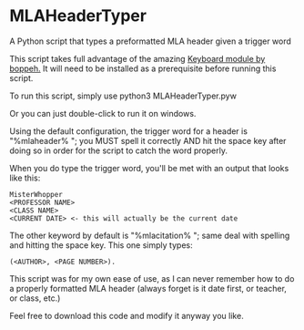 # MLAHeaderTyper
A Python script that types a preformatted MLA header given a trigger word

This script takes full advantage of the amazing [Keyboard module by boppeh.](https://github.com/boppreh/keyboard) It will need to be installed as a prerequisite before running this script.

To run this script, simply use
    python3 MLAHeaderTyper.pyw

Or you can just double-click to run it on windows.

Using the default configuration, the trigger word for a header is "%mlaheader% "; you MUST spell it correctly AND hit the space key after doing so in order for the script to catch the word properly.

When you do type the trigger word, you'll be met with an output that looks like this:
   
    MisterWhopper
    <PROFESSOR NAME>
    <CLASS NAME>
    <CURRENT DATE> <- this will actually be the current date
                      
The other keyword by default is "%mlacitation% "; same deal with spelling and hitting the space key. This one simply types:

    (<AUTHOR>, <PAGE NUMBER>). 

This script was for my own ease of use, as I can never remember how to do a properly formatted MLA header (always forget is it date first, or teacher, or class, etc.)

Feel free to download this code and modify it anyway you like.
